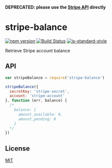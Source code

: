 **DEPRECATED: please use the [Stripe API](https://stripe.com/docs/api/node#balance) directly**

stripe-balance
==============

[![npm version](https://badge.fury.io/js/stripe-balance.svg)](https://badge.fury.io/js/stripe-balance) [![Build Status](https://travis-ci.org/Zertz/stripe-balance.svg?branch=master)](https://travis-ci.org/Zertz/cloudcp) [![js-standard-style](https://img.shields.io/badge/code%20style-standard-brightgreen.svg)](http://standardjs.com/)

Retrieve Stripe account balance

API
---

```javascript
var stripeBalance = require('stripe-balance')

stripeBalance({
  secretKey: 'stripe-secret',
  account: 'stripe-account'
}, function (err, balance) {
  /*
    balance: {
      amount_available: 0,
      amount_pending: 0
    }
  */
})
```

License
-------

[MIT](https://github.com/Zertz/stripe-balance/blob/master/LICENSE)
